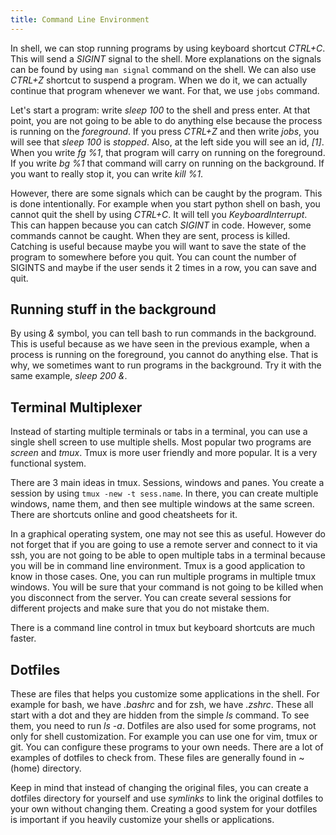 ```yaml
---
title: Command Line Environment
---
```


In shell, we can stop running programs by using keyboard shortcut _CTRL+C_. This will send a _SIGINT_ signal to the shell. More explanations on the signals can be found by using `man signal` command on the shell. We can also use _CTRL+Z_ shortcut to suspend a program. When we do it, we can actually continue that program whenever we want. For that, we use `jobs` command.

Let's start a program: write _sleep 100_ to the shell and press enter. At that point, you are not going to be able to do anything else because the process is running on the _foreground_. If you press _CTRL+Z_ and then write _jobs_, you will see that _sleep 100_ is _stopped_. Also, at the left side you will see an id, _[1]_. When you write _fg %1_, that program will carry on running on the foreground. If you write _bg %1_ that command will carry on running on the background. If you want to really stop it, you can write _kill %1_.

However, there are some signals which can be caught by the program. This is done intentionally. For example when you start python shell on bash, you cannot quit the shell by using _CTRL+C_. It will tell you _KeyboardInterrupt_. This can happen because you can catch _SIGINT_ in code. However, some commands cannot be caught. When they are sent, process is killed. Catching is useful because maybe you will want to save the state of the program to somewhere before you quit. You can count the number of SIGINTS and maybe if the user sends it 2 times in a row, you can save and quit.

## Running stuff in the background

By using _&_ symbol, you can tell bash to run commands in the background. This is useful because as we have seen in the previous example, when a process is running on the foreground, you cannot do anything else. That is why, we sometimes want to run programs in the background. Try it with the same example, _sleep 200 &_.

## Terminal Multiplexer

Instead of starting multiple terminals or tabs in a terminal, you can use a single shell screen to use multiple shells. Most popular two programs are _screen_ and _tmux_. Tmux is more user friendly and more popular. It is a very functional system. 

There are 3 main ideas in tmux. Sessions, windows and panes. You create a session by using `tmux -new -t sess.name`. In there, you can create multiple windows, name them, and then see multiple windows at the same screen. There are shortcuts online and good cheatsheets for it. 

In a graphical operating system, one may not see this as useful. However do not forget that if you are going to use a remote server and connect to it via ssh, you are not going to be able to open multiple tabs in a terminal because you will be in command line environment. Tmux is a good application to know in those cases. One, you can run multiple programs in multiple tmux windows. You will be sure that your command is not going to be killed when you disconnect from the server. You can create several sessions for different projects and make sure that you do not mistake them. 

There is a command line control in tmux but keyboard shortcuts are much faster. 

## Dotfiles

These are files that helps you customize some applications in the shell. For example for bash, we have _.bashrc_ and for zsh, we have _.zshrc_. These all start with a dot and they are hidden from the simple _ls_ command. To see them, you need to run _ls -a_. Dotfiles are also used for some programs, not only for shell customization. For example you can use one for vim, tmux or git. You can configure these programs to your own needs. There are a lot of examples of dotfiles to check from. These files are generally found in ~ (home) directory.

Keep in mind that instead of changing the original files, you can create a dotfiles directory for yourself and use _symlinks_ to link the original dotfiles to your own without changing them. Creating a good system for your dotfiles is important if you heavily customize your shells or applications. 


